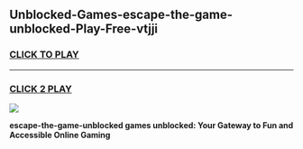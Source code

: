 
## Unblocked-Games-escape-the-game-unblocked-Play-Free-vtjji
<h3>
<a href="https://premium76.site?title=escape-the-game-unblocked&ref=09A">CLICK TO PLAY</a></h3>
<hr>

<h3>
<a href="https://premium76.site?title=escape-the-game-unblocked&ref=09A">CLICK 2 PLAY</a>
  
</h3>

<a href="https://premium76.site?title=escape-the-game-unblocked&ref=09A"><img src="https://clearcache.store/games.png"></a>


**escape-the-game-unblocked games unblocked: Your Gateway to Fun and Accessible Online Gaming**
